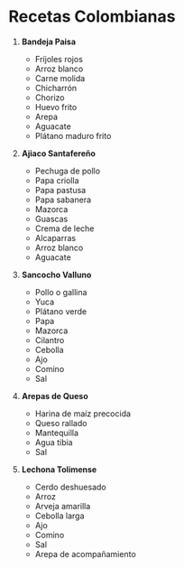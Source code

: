 # Recetas Colombianas

1. **Bandeja Paisa**
   - Fríjoles rojos  
   - Arroz blanco  
   - Carne molida  
   - Chicharrón  
   - Chorizo  
   - Huevo frito  
   - Arepa  
   - Aguacate  
   - Plátano maduro frito  

2. **Ajiaco Santafereño**
   - Pechuga de pollo  
   - Papa criolla  
   - Papa pastusa  
   - Papa sabanera  
   - Mazorca  
   - Guascas  
   - Crema de leche  
   - Alcaparras  
   - Arroz blanco  
   - Aguacate  

3. **Sancocho Valluno**
   - Pollo o gallina  
   - Yuca  
   - Plátano verde  
   - Papa  
   - Mazorca  
   - Cilantro  
   - Cebolla  
   - Ajo  
   - Comino  
   - Sal  

4. **Arepas de Queso**
   - Harina de maíz precocida  
   - Queso rallado  
   - Mantequilla  
   - Agua tibia  
   - Sal  

5. **Lechona Tolimense**
   - Cerdo deshuesado  
   - Arroz  
   - Arveja amarilla  
   - Cebolla larga  
   - Ajo  
   - Comino  
   - Sal  
   - Arepa de acompañamiento  

